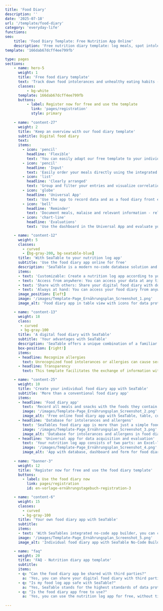 ```yaml
---
title: 'Food Diary'
description: ''
date: '2025-07-18'
url: '/template/food-diary'
category: 'everyday-life'
functions:
seo:
    title: 'Food Diary Template: Free Nutrition App Online'
    description: 'Free nutrition diary template: log meals, spot intolerances, track nutrients, analyze data & share with doctors. Simple with SeaTable app.'
template: '166dab67dcff4ee799fb'

type: pages
sections:
    - name: hero-5
      weight: 1
      title: 'Free food diary template'
      text: 'Track down food intolerances and unhealthy eating habits - with the SeaTable food diary app. Record your meals in just a few clicks and make connections between food, eating habits and complaints visible.'
      classes:
          - bg-white
      template: 166dab67dcff4ee799fb
      buttons:
          - label: Register now for free and use the template
            link: 'pages/registration'
            style: primary
    
    - name: "content-27"
      weight: 2
      title: 'Keep an overview with our food diary template'
      subtitle: Digital food diary
      text: 
      items:
        - icon: 'pencil'
          headline: 'Flexible'
          text: 'You can easily adapt our free template to your individual needs and add to it - without any effort.'
        - icon: 'pencil'
          headline: 'Input'
          text: 'Easily order your meals directly using the integrated form - even when you are on the move.'
        - icon: 'list'
          headline: 'Clearly arranged'
          text: 'Group and filter your entries and visualize correlations - perfect for suspected allergies.'
        - icon: 'globe'
          headline: 'Universal App'
          text: 'Use the app to record data and as a food diary front end - with input masks and a knowledge base.' 
        - icon: 'bell'
          headline: 'Reminder'
          text: 'Document meals, malaise and relevant information - reliably thanks to integrated reminders.'
        - icon: 'chart-line'
          headline: 'Evaluations'
          text: 'Use the dashboard in the Universal App and evaluate your food diary - without extra tools.' 

    - name: "content-12"
      weight: 5
      classes:
        - curved
        - [bg-gray-200, bg-seatable-blue]
      title: 'With SeaTable to your nutrition log app'
      subtitle: 'Use the food diary app online for free'
      description: 'SeaTable is a modern no-code database solution and as easy to use as a spreadsheet - with all the functions you need for a food diary.'
      items:
      - text: 'Customizable: Create a nutrition log app according to your wishes.'
      - text: 'Access from anywhere: You can access your data at any time via online access.'
      - text: 'Share with others: Share your digital food diary with doctors or nutritionists.'
      - text: 'Always at hand: You can access your food diary from anywhere and at any time.'
      image_position: [left]
      image: '/images/Template-Page_Ernährungsplan_Screenshot_1.png'
      image_alt: 'Food diary app in table view with icons for data protection, sharing and mobile use'

    - name: "content-13"
      weight: 18
      class:
       - curved
       - bg-gray-100
      title: 'A digital food diary with SeaTable'
      subtitle: 'Your advantages with SeaTable'
      description: 'SeaTable offers a unique combination of a familiar spreadsheet interface, the advanced features of a no-code database and a universal app builder. Create your own nutrition log app for free with just a few clicks and keep track of your eating habits.'
      box-position: [right!]
      items:
      - headline: Recognize allergies
        text: Unrecognized food intolerances or allergies can cause serious problems in the long term. Careful documentation of your own diet and any symptoms helps to identify allergies at an early stage and provides clarity.
      - headline: Transparency
        text: This template facilitates the exchange of information with doctors and nutritionists. Structured and up-to-date data saves you time and facilitates communication. A template can be particularly helpful during ongoing therapy.

    - name: "content-25"
      weight: 10
      title: 'Create your individual food diary app with SeaTable'
      subtitle: 'More than a conventional food diary app'
      items:
      - headline: 'Food diary app'
        text: 'Record all meals and snacks with the foods they contain. You can easily enter all data via a customizable web form in the Universal App and adjust it at any time. Group and filter your entries or create new views to recognize connections.'
        image: '/images/Template-Page_Ernährungsplan_Screenshot_2.png'
        image_alt: 'Free online food diary app with SeaTable, table, customizable, sharing with doctors, high data protection, and mobile access'
      - headline: 'Database for intolerances and allergens'
        text: 'SeaTables food diary app is more than just a simple food log app. In the integrated and expandable database on food intolerances, you will find the most common symptoms and allergenic foods of the most common intolerances.'
        image: '/images/Template-Page_Ernährungsplan_Screenshot_3.png'
        image_alt: 'Database for intolerances and allergens in food diary app with symptoms and food overview, customizable.'
      - headline: 'Universal app for data acquisition and evaluation'
        text: 'Your nutrition log app consists of two parts: an Excel-like database and a no-code universal app as the front end. Here you will find the data entry form, an analysis dashboard, an overview of your daily fluid intake and the search mask for the intolerance database.'
        image: '/images/Template-Page_Ernährungsplan_Screenshot_4.png'
        image_alt: 'App with database, dashboard and form for food diary.'
      
    - name: "banner-3"
      weight: 12
      title: 'Register now for free and use the food diary template'
      buttons:
        - label: Use the food diary now
          link: pages/registration
          id: en-vorlage-ernährungstagebuch-registration-3

    - name: "content-6"
      weight: 15
      classes:
        - curved
        - bg-gray-100
      title: 'Your own food diary app with SeaTable'
      subtitle: 
      items:
      - text: 'With SeaTables integrated no-code app builder, you can create your own personalized nutrition app in just a few steps. In addition to meals, meal times and complaints, you can also record nutrients or detailed information on the eating situation or exercise patterns, for example. Your requirements and wishes determine what your digital food diary looks like!'
      image: '/images/Template-Page_Ernährungsplan_Screenshot_5.png'
      image_alt: 'Individual food diary app with SeaTable No-Code Builder, data collection of meals, nutrients and complaints.'

    - name: "faq"
      weight: 20
      title: 'FAQ - Nutrition diary app template'
      subtitle: 
      items:
      - q: "Can the food diary app be shared with third parties?"
        a: 'Yes, you can share your digital food diary with third parties, e.g. doctors or therapists, in various ways and give each user individual access rights. If you want to share your food diary app with third parties who do not have a SeaTable account, they will only have read-only access.'
      - q: "Is my food log app safe with SeaTable?"
        a: "Yes, SeaTable stands for the highest standards of data protection and data security. The SeaTable Cloud is hosted exclusively on certified servers in Germany and is 100% GDPR-compliant."
      - q: "Is the food diary app free to use?"
        a: 'Yes, you can use the nutrition log app for free, without time restrictions or limited functions. All you need is a SeaTable Free account.'
      
---
```


